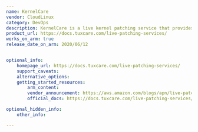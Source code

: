 ```yaml
---
name: KernelCare
vendor: CloudLinux
category: DevOps
description: KernelCare is a live kernel patching service that provides security patches and bugfixes for a range of popular Linux kernels that can be installed without rebooting the system.
product_url: https://docs.tuxcare.com/live-patching-services/
works_on_arm: true
release_date_on_arm: 2020/06/12


optional_info:
    homepage_url: https://docs.tuxcare.com/live-patching-services/
    support_caveats:
    alternative_options:
    getting_started_resources:
        arm_content:
        vendor_announcement: https://aws.amazon.com/blogs/apn/live-patching-linux-without-downtime-on-aws-graviton2-instances/
        official_docs: https://docs.tuxcare.com/live-patching-services/#installation

optional_hidden_info:
    other_info:

---
```

